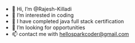 - 👋 Hi, I’m @Rajesh-Killadi
- 👀 I’m interested in coding
- 🌱 I have completed java full stack certification
- 💞️ I’m looking for opportunities
- 📫 contact me with hellosparkcoder@gmail.com

<!---
Rajesh-Killadi/Rajesh-Killadi is a ✨ special ✨ repository because its `README.md` (this file) appears on your GitHub profile.
You can click the Preview link to take a look at your changes.
--->
